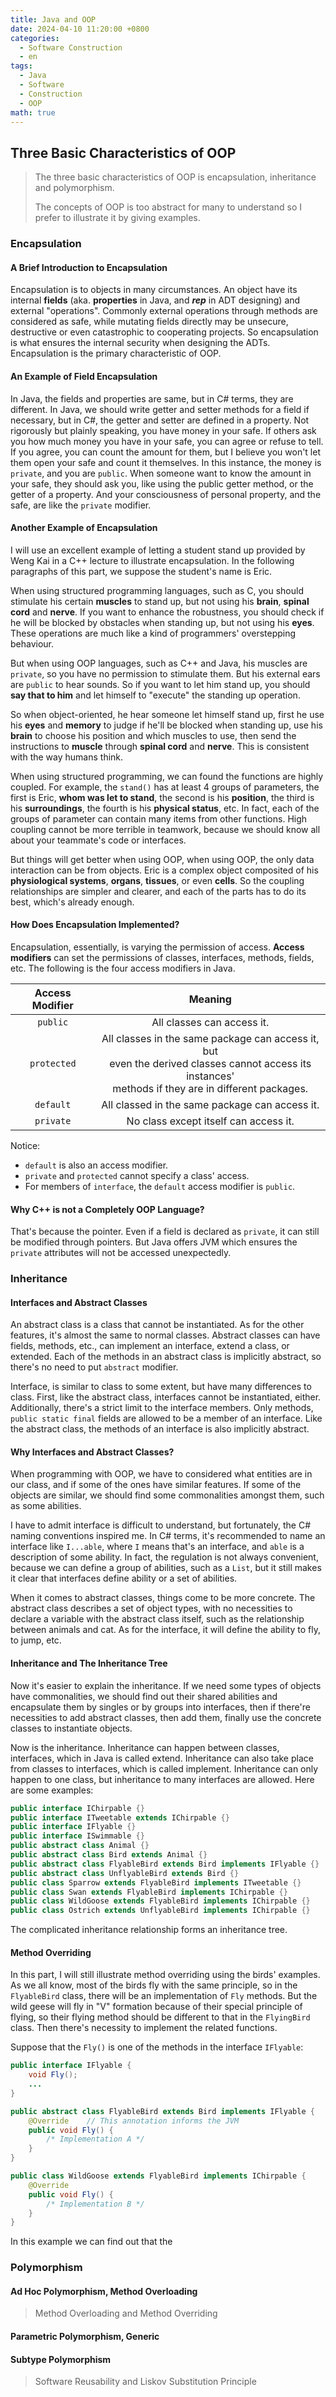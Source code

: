 ```yaml
---
title: Java and OOP
date: 2024-04-10 11:20:00 +0800
categories:
  - Software Construction
  - en
tags:
  - Java
  - Software
  - Construction
  - OOP
math: true
---
```


## Three Basic Characteristics of OOP

> The three basic characteristics of OOP is encapsulation, inheritance and polymorphism. 
>
> The concepts of OOP is too abstract for many to understand so I prefer to illustrate it by giving examples. 

### Encapsulation

#### A Brief Introduction to Encapsulation

Encapsulation is to objects in many circumstances. An object have its internal **fields** (aka. **properties** in Java, and ***rep*** in ADT designing) and external "operations". Commonly external operations through methods are considered as safe, while mutating fields directly may be unsecure, destructive or even catastrophic to cooperating projects. So encapsulation is what ensures the internal security when designing the ADTs. Encapsulation is the primary characteristic of OOP.

#### An Example of Field Encapsulation

In Java, the fields and properties are same, but in C# terms, they are different. In Java, we should write getter and setter methods for a field if necessary, but in C#, the getter and setter are defined in a property. Not rigorously but plainly speaking, you have money in your safe. If others ask you how much money you have in your safe, you can agree or refuse to tell. If you agree, you can count the amount for them, but I believe you won't let them open your safe and count it themselves. In this instance, the money is `private`, and you are `public`. When someone want to know the amount in your safe, they should ask you, like using the public getter method, or the getter of a property. And your consciousness of personal property, and the safe, are like the `private` modifier.

#### Another Example of Encapsulation

I will use an excellent example of letting a student stand up provided by Weng Kai in a C++ lecture to illustrate encapsulation. In the following paragraphs of this part, we suppose the student's name is Eric.

When using structured programming languages, such as C, you should stimulate his certain **muscles** to stand up, but not using his **brain**, **spinal cord** and **nerve**. If you want to enhance the robustness, you should check if he will be blocked by obstacles when standing up, but not using his **eyes**. These operations are much like a kind of programmers' overstepping behaviour.

But when using OOP languages, such as C++ and Java, his muscles are `private`, so you have no permission to stimulate them. But his external ears are `public` to hear sounds. So if you want to let him stand up, you should **say that to him** and let himself to "execute" the standing up operation. 

So when object-oriented, he hear someone let himself stand up, first he use his **eyes** and **memory** to judge if he'll be blocked when standing up, use his **brain** to choose his position and which muscles to use, then send the instructions to **muscle** through **spinal cord** and **nerve**. This is consistent with the way humans think. 

When using structured programming, we can found the functions are highly coupled. For example, the `stand()` has at least 4 groups of parameters, the first is Eric, **whom was let to stand**, the second is his **position**, the third is his **surroundings**, the fourth is his **physical status**, etc. In fact, each of the groups of parameter can contain many items from other functions. High coupling cannot be more terrible in teamwork, because we should know all about your teammate's code or interfaces.

But things will get better when using OOP, when using OOP, the only data interaction can be from objects. Eric is a complex object composited of his **physiological systems**, **organs**, **tissues**, or even **cells**. So the coupling relationships are simpler and clearer, and each of the parts has to do its best, which's already enough. 

#### How Does Encapsulation Implemented?

Encapsulation, essentially, is varying the permission of access. **Access modifiers** can set the permissions of classes, interfaces, methods, fields, etc. The following is the four access modifiers in Java.

| Access Modifier | Meaning |
| :-: | :-: |
| `public` | All classes can access it. |
| `protected` | All classes in the same package can access it, but <br>even the derived classes cannot access its instances' <br>methods if they are in different packages. |
| `default` | All classed in the same package can access it. |
| `private` | No class except itself can access it.  |

Notice:
- `default` is also an access modifier.
- `private` and `protected` cannot specify a class' access.
- For members of `interface`, the `default` access modifier is `public`.

#### Why C++ is not a Completely OOP Language?

That's because the pointer. Even if a field is declared as `private`, it can still be modified through pointers. But Java offers JVM which ensures the `private` attributes will not be accessed unexpectedly.

### Inheritance

#### Interfaces and Abstract Classes

An abstract class is a class that cannot be instantiated. As for the other features, it's almost the same to normal classes. Abstract classes can have fields, methods, etc., can implement an interface, extend a class, or extended. Each of the methods in an abstract class is implicitly abstract, so there's no need to put `abstract` modifier.

Interface, is similar to class to some extent, but have many differences to class. First, like the abstract class, interfaces cannot be instantiated, either. Additionally, there's a strict limit to the interface members. Only methods, `public static final` fields are allowed to be a member of an interface. Like the abstract class, the methods of an interface is also implicitly abstract.

#### Why Interfaces and Abstract Classes?

When programming with OOP, we have to considered what entities are in our class, and if some of the ones have similar features. If some of the objects are similar, we should find some commonalities amongst them, such as some abilities. 

I have to admit interface is difficult to understand, but fortunately, the C# naming conventions inspired me. In C# terms, it's recommended to name an interface like `I...able`, where `I` means that's an interface, and `able` is a description of some ability. In fact, the regulation is not always convenient, because we can define a group of abilities, such as a `List`, but it still makes it clear that interfaces define ability or a set of abilities. 

When it comes to abstract classes, things come to be more concrete. The abstract class describes a set of object types, with no necessities to declare a variable with the abstract class itself, such as the relationship between animals and cat. As for the interface, it will define the ability to fly, to jump, etc. 

#### Inheritance and The Inheritance Tree

Now it's easier to explain the inheritance. If we need some types of objects have commonalities, we should find out their shared abilities and encapsulate them by singles or by groups into interfaces, then if there're necessities to add abstract classes, then add them, finally use the concrete classes to instantiate objects. 

Now is the inheritance. Inheritance can happen between classes, interfaces, which in Java is called extend. Inheritance can also take place from classes to interfaces, which is called implement. Inheritance can only happen to one class, but inheritance to many interfaces are allowed. Here are some examples:

```java
public interface IChirpable {}
public interface ITweetable extends IChirpable {}
public interface IFlyable {}
public interface ISwimmable {}
public abstract class Animal {}
public abstract class Bird extends Animal {}
public abstract class FlyableBird extends Bird implements IFlyable {}
public abstract class UnflyableBird extends Bird {}
public class Sparrow extends FlyableBird implements ITweetable {}
public class Swan extends FlyableBird implements IChirpable {}
public class WildGoose extends FlyableBird implements IChirpable {}
public class Ostrich extends UnflyableBird implements IChirpable {}
```

The complicated inheritance relationship forms an inheritance tree. 

#### Method Overriding

In this part, I will still illustrate method overriding using the birds' examples. As we all know, most of the birds fly with the same principle, so in the `FlyableBird` class, there will be an implementation of `Fly` methods. But the wild geese will fly in "V" formation because of their special principle of flying, so their flying method should be different to that in the `FlyingBird` class. Then there's necessity to implement the related functions.

Suppose that the `Fly()` is one of the methods in the interface `IFlyable`:

```java
public interface IFlyable {
	void Fly();
	...
}

public abstract class FlyableBird extends Bird implements IFlyable {
	@Override    // This annotation informs the JVM
	public void Fly() {
		/* Implementation A */
	}
}

public class WildGoose extends FlyableBird implements IChirpable {
	@Override
	public void Fly() {
		/* Implementation B */
	}
}
```

In this example we can find out that the 

### Polymorphism

#### Ad Hoc Polymorphism, Method Overloading

> Method Overloading and Method Overriding

#### Parametric Polymorphism, Generic

#### Subtype Polymorphism

> Software Reusability and Liskov Substitution Principle






